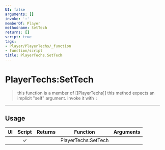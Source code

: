 ```yaml
---
UI: false
arguments: []
invoke: ':'
memberOf: Player
methodname: SetTech
returns: []
script: true
tags:
- Player/PlayerTechs/_function
- function/script
title: PlayerTechs.SetTech
---
```

# PlayerTechs:SetTech
> this function is a member of [[PlayerTechs]]
> this method expects an implicit "self" argument. invoke it with `:`
-----
## Usage
|  UI | Script | Returns | Function | Arguments |
|:---:|:------:|-------:|:--------:|:---------|
| |✓||PlayerTechs:SetTech||

